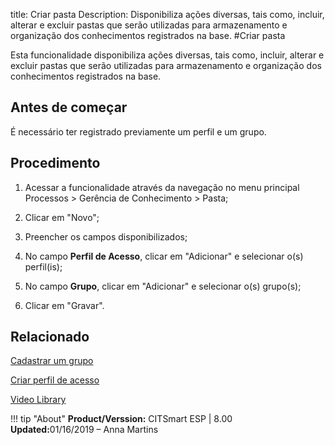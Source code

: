 title: Criar pasta
Description: Disponibiliza ações diversas, tais como, incluir, alterar e excluir pastas que serão utilizadas para armazenamento e organização dos conhecimentos registrados na base.
#Criar pasta

Esta funcionalidade disponibiliza ações diversas, tais como, incluir, alterar e
excluir pastas que serão utilizadas para armazenamento e organização dos
conhecimentos registrados na base.

Antes de começar
--------------------

É necessário ter registrado previamente um perfil e um grupo.

Procedimento
----------------

1.  Acessar a funcionalidade através da navegação no menu principal
    Processos \> Gerência de Conhecimento \> Pasta;

2.  Clicar em "Novo";

3.  Preencher os campos disponibilizados;

4.  No campo **Perfil de Acesso**, clicar em "Adicionar" e selecionar o(s)
    perfil(is);

5.  No campo **Grupo**, clicar em "Adicionar" e selecionar o(s) grupo(s);

6.  Clicar em "Gravar".


Relacionado
-----------

[Cadastrar um grupo](/pt-br/citsmart-esp-8/initial-settings/access-settings/user/register-groups.html)

[Criar perfil de acesso](/pt-br/citsmart-esp-8/initial-settings/access-settings/profile/create-profile-access.html)


<i class='fa fa-youtube-play  fa-2x' style='color:#97ce17;vertical-align: middle;'> </i> [Video Library](https://www.youtube.com/playlist?list=PLB5qK2uzf2RMbaWr-pRsc9bsaVnc_xTzd)

!!! tip "About"
    <b>Product/Verssion:</b> CITSmart ESP | 8.00 &nbsp;&nbsp;
    <b>Updated:</b>01/16/2019 – Anna Martins 
